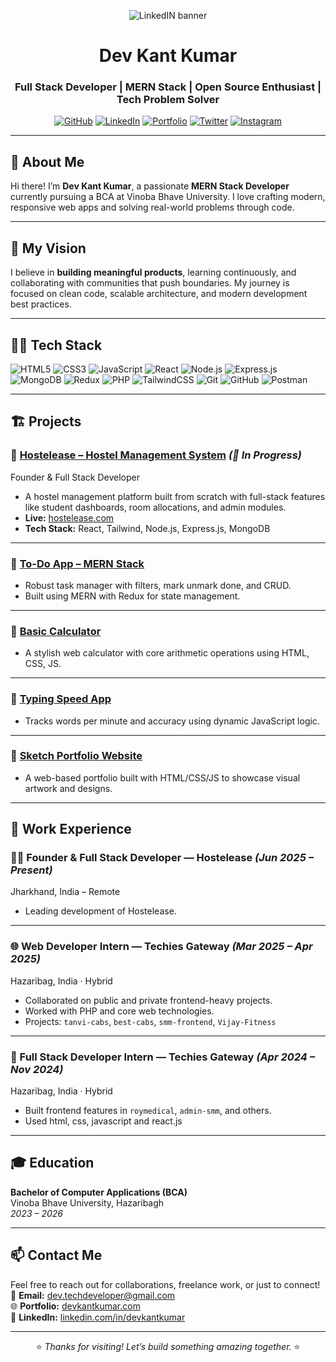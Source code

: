 <div align="center">

![LinkedIN banner](https://github.com/dev-kant-kumar/dev-kant-kumar/assets/101362859/e6958147-2e72-4207-ab46-66de7d6c74b2)

# Dev Kant Kumar  
### Full Stack Developer | MERN Stack | Open Source Enthusiast | Tech Problem Solver

[![GitHub](https://img.shields.io/badge/GitHub-dev--kant--kumar-181717?style=for-the-badge&logo=github)](https://github.com/dev-kant-kumar)
[![LinkedIn](https://img.shields.io/badge/LinkedIn-devkantkumar-blue?style=for-the-badge&logo=linkedin)](https://linkedin.com/in/devkantkumar)
[![Portfolio](https://img.shields.io/badge/Portfolio-devkantkumar.com-000000?style=for-the-badge&logo=googlechrome)](https://devkantkumar.com)
[![Twitter](https://img.shields.io/badge/Twitter-dev_kant_kumar-1DA1F2?style=for-the-badge&logo=twitter)](https://x.com/dev_kant_kumar)
[![Instagram](https://img.shields.io/badge/Instagram-devkantkumar.in-E4405F?style=for-the-badge&logo=instagram)](https://instagram.com/devkantkumar.in)

</div>

---

## 🚀 About Me

Hi there! I’m **Dev Kant Kumar**, a passionate **MERN Stack Developer** currently pursuing a BCA at Vinoba Bhave University. I love crafting modern, responsive web apps and solving real-world problems through code.

---

## 🧠 My Vision

I believe in **building meaningful products**, learning continuously, and collaborating with communities that push boundaries. My journey is focused on clean code, scalable architecture, and modern development best practices.

---

## 👨‍💻 Tech Stack

![HTML5](https://img.shields.io/badge/HTML5-E34F26?style=for-the-badge&logo=html5&logoColor=white)
![CSS3](https://img.shields.io/badge/CSS3-1572B6?style=for-the-badge&logo=css3&logoColor=white)
![JavaScript](https://img.shields.io/badge/JavaScript-F7DF1E?style=for-the-badge&logo=javascript&logoColor=black)
![React](https://img.shields.io/badge/React-61DAFB?style=for-the-badge&logo=react&logoColor=black)
![Node.js](https://img.shields.io/badge/Node.js-339933?style=for-the-badge&logo=node.js&logoColor=white)
![Express.js](https://img.shields.io/badge/Express.js-000000?style=for-the-badge&logo=express&logoColor=white)
![MongoDB](https://img.shields.io/badge/MongoDB-47A248?style=for-the-badge&logo=mongodb&logoColor=white)
![Redux](https://img.shields.io/badge/Redux-593d88?style=for-the-badge&logo=redux&logoColor=white)
![PHP](https://img.shields.io/badge/PHP-777BB4?style=for-the-badge&logo=php&logoColor=white)
![TailwindCSS](https://img.shields.io/badge/Tailwind_CSS-38B2AC?style=for-the-badge&logo=tailwind-css&logoColor=white)
![Git](https://img.shields.io/badge/Git-F05032?style=for-the-badge&logo=git&logoColor=white)
![GitHub](https://img.shields.io/badge/GitHub-181717?style=for-the-badge&logo=github&logoColor=white)
![Postman](https://img.shields.io/badge/Postman-FF6C37?style=for-the-badge&logo=postman&logoColor=white)

---

## 🏗️ Projects

### 🏨 [Hostelease – Hostel Management System](https://hostelease.com) *(🚧 In Progress)*
Founder & Full Stack Developer  
- A hostel management platform built from scratch with full-stack features like student dashboards, room allocations, and admin modules.  
- **Live:** [hostelease.com](https://hostelease.com)  
- **Tech Stack:** React, Tailwind, Node.js, Express.js, MongoDB

---

### 📝 [To-Do App – MERN Stack](https://todo.devkantkumar.com/)
- Robust task manager with filters, mark unmark done, and CRUD.
- Built using MERN with Redux for state management.

---

### 🧮 [Basic Calculator](https://dev-kant-kumar.github.io/Calculator/)
- A stylish web calculator with core arithmetic operations using HTML, CSS, JS.

---

### 🧠 [Typing Speed App](https://dev-kant-kumar.github.io/Swift-Type/)
- Tracks words per minute and accuracy using dynamic JavaScript logic.

---

### 🎨 [Sketch Portfolio Website](https://dev-kant-kumar.github.io/TGXSW-WebProject/)
- A web-based portfolio built with HTML/CSS/JS to showcase visual artwork and designs.

---

## 💼 Work Experience

### 👨‍💻 Founder & Full Stack Developer — **Hostelease** *(Jun 2025 – Present)*  
Jharkhand, India – Remote  
- Leading development of Hostelease.

---

### 🌐 Web Developer Intern — **Techies Gateway** *(Mar 2025 – Apr 2025)*  
Hazaribag, India · Hybrid  
- Collaborated on public and private frontend-heavy projects.
- Worked with PHP and core web technologies.
- Projects: `tanvi-cabs`, `best-cabs`, `smm-frontend`, `Vijay-Fitness`

---

### 🔧 Full Stack Developer Intern — **Techies Gateway** *(Apr 2024 – Nov 2024)*  
Hazaribag, India · Hybrid  
- Built frontend features in `roymedical`, `admin-smm`, and others.  
- Used html, css, javascript and react.js

---

## 🎓 Education

**Bachelor of Computer Applications (BCA)**  
Vinoba Bhave University, Hazaribagh  
*2023 – 2026*

---

## 📫 Contact Me

Feel free to reach out for collaborations, freelance work, or just to connect!  
📧 **Email:** [dev.techdeveloper@gmail.com](mailto:dev.techdeveloper@gmail.com)  
🌐 **Portfolio:** [devkantkumar.com](https://devkantkumar.com)  
💼 **LinkedIn:** [linkedin.com/in/devkantkumar](https://linkedin.com/in/devkantkumar)

---

<div align="center">

⭐️ *Thanks for visiting! Let’s build something amazing together.* ⭐️

</div>
